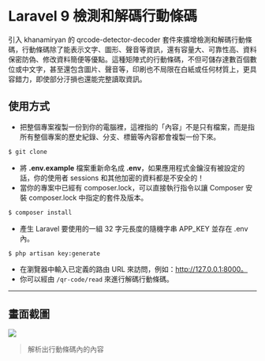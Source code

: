 # Laravel 9 檢測和解碼行動條碼

引入 khanamiryan 的 qrcode-detector-decoder 套件來擴增檢測和解碼行動條碼，行動條碼除了能表示文字、圖形、聲音等資訊，還有容量大、可靠性高、資料保密防偽、修改資料簡便等優點。這種矩陣式的行動條碼，不但可儲存達數百個數位或中文字，甚至還包含圖片、聲音等，印刷也不局限在白紙或任何材質上，更具容錯力，即使部分汙損也還能完整讀取資訊。

## 使用方式
- 把整個專案複製一份到你的電腦裡，這裡指的「內容」不是只有檔案，而是指所有整個專案的歷史紀錄、分支、標籤等內容都會複製一份下來。
```sh
$ git clone
```
- 將 __.env.example__ 檔案重新命名成 __.env__，如果應用程式金鑰沒有被設定的話，你的使用者 sessions 和其他加密的資料都是不安全的！
- 當你的專案中已經有 composer.lock，可以直接執行指令以讓 Composer 安裝 composer.lock 中指定的套件及版本。
```sh
$ composer install
```
- 產生 Laravel 要使用的一組 32 字元長度的隨機字串 APP_KEY 並存在 .env 內。
```sh
$ php artisan key:generate
```
- 在瀏覽器中輸入已定義的路由 URL 來訪問，例如：http://127.0.0.1:8000。
- 你可以經由 `/qr-code/read` 來進行解碼行動條碼。

----

## 畫面截圖
![](https://i.imgur.com/xayvlTu.png)
> 解析出行動條碼內的內容